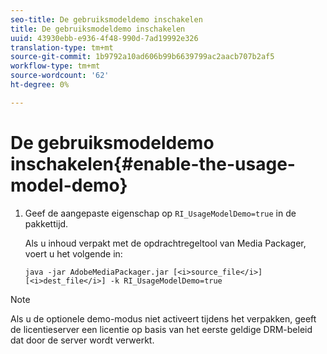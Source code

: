 ```yaml
---
seo-title: De gebruiksmodeldemo inschakelen
title: De gebruiksmodeldemo inschakelen
uuid: 43930ebb-e936-4f48-990d-7ad19992e326
translation-type: tm+mt
source-git-commit: 1b9792a10ad606b99b6639799ac2aacb707b2af5
workflow-type: tm+mt
source-wordcount: '62'
ht-degree: 0%

---
```



# De gebruiksmodeldemo inschakelen{#enable-the-usage-model-demo}

1. Geef de aangepaste eigenschap op `RI_UsageModelDemo=true` in de pakkettijd.

   Als u inhoud verpakt met de opdrachtregeltool van Media Packager, voert u het volgende in:

   ```
   java -jar AdobeMediaPackager.jar [<i>source_file</i>] [<i>dest_file</i>] -k RI_UsageModelDemo=true
   ```

>[!NOTE]
>
>Als u de optionele demo-modus niet activeert tijdens het verpakken, geeft de licentieserver een licentie op basis van het eerste geldige DRM-beleid dat door de server wordt verwerkt.


